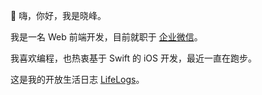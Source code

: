 👋 嗨，你好，我是晓峰。

我是一名 Web 前端开发，目前就职于 [企业微信](https://work.weixin.qq.com/)。

我喜欢编程，也热衷基于 Swift 的 iOS 开发，最近一直在跑步。

这是我的开放生活日志 [LifeLogs](https://github.com/meterscao/LifeLogs)。
